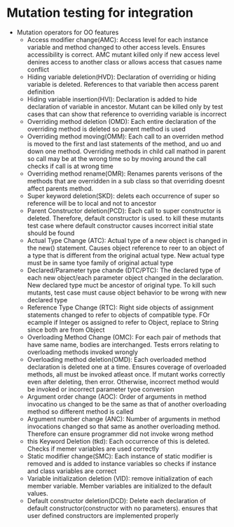 # Mutation testing for integration  
* Mutation operators for OO features  
  * Access modifier change(AMC): Access level for each instance variable and method changed to other access levels. Ensures accessibility is correct. AMC mutant killed only if new access level denires access to another class or allows access that casues name conflict  
  * Hiding variable deletion(HVD): Declaration of overriding or hiding variable is deleted. References to that variable then access parent definition  
  * Hiding variable insertion(HVI): Declaration is added to hide declaration of variable in ancestor. Mutant can be killed only by test cases that can show that reference to overriding variable is incorrect  
  * Overriding method deletion (OMD): Each entire declaration of the overriding method is deleted so parent method is used  
  * Overriding method moving(OMM): Each call to an overriden method is moved to the first and last statements of the method, and uo and down one method. Overriding methods in child call mathod in parent so call may be at the wrong time so by moving around the call checks if call is at wrong time  
  * Overriding method rename(OMR): Renames parents verisons of the methods that are overridden in a sub class so that overriding doesnt affect parents method.  
  * Super keyword deletion(SKD): delets each occurrence of super so reference will be to local and not to ancestor  
  * Parent Constructor deletion(PCD): Each call to super constructor is deleted. Therefore, default constructor is used. to kill these mutants test case where default constructor causes incorrect initial state should be found  
  * Actual Type Change (ATC): Actual type of a new object is changed in the new() statement. Causes object reference to reer to an object of a type that is different from the original actual type. New actual type must be in same tyoe family of original actual type  
  * Declared/Parameter type chande (DTC/PTC): The declared type of each new object/each parameter object changed in the declaration. New declared type muct be ancestor of original type. To kill such mutants, test case must cause object behavior to be wrong with new declared type  
  * Reference Type Change (RTC): Right side objects of assignment statements changed to refer to objects of compatible type. FOr ecample if Integer os assigned to refer to Object, replace to String since both are from Object  
  * Overloading Method Change (OMC): For each pair of methods that have same name, bodies are interchanged. Tests errors relating to overloading methods invoked wrongly  
  * Overloading method deletion(OMD): Each overloaded method declaration is deleted one at a time. Ensures coverage of overloaded methods, all must be invoked atleast once. If mutant works correctly even after deleting, then error. Otherwise, incorrect method would be invoked or incorrect parameter tyoe conversion  
  * Argument order change (AOC): Order of arguments  in method invocatino us changed to be the same as that of another overloading method so different method is called  
  * Argument number change (ANC): Number of arguments in method invocations changed so that same as another overloading method. Therefore can ensure programmer did not invoke wrong method  
  * this Keyword Deletion (tkd): Each occurrence of this is deleted. Checks if memer variables are used correctly  
  * Static modifier change(SMC): Each instance of static modifier is removed and is added to instance variables so checks if instance and class variables are correct  
  * Variable initialization deletion (VID): remove initialization of each member variable. Member variables are initialized to the default values.  
  * Default constructor deletion(DCD): Delete each declaration of default constructor(constructor with no parameters). ensures that user defined constructors are implemented properly  
  
